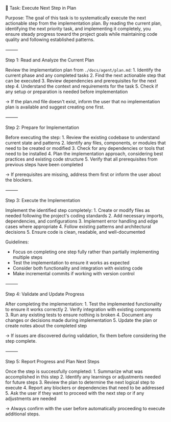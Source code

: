 📝 Task: Execute Next Step in Plan

Purpose:
The goal of this task is to systematically execute the next actionable step from the implementation plan. By reading the current plan, identifying the next priority task, and implementing it completely, you ensure steady progress toward the project goals while maintaining code quality and following established patterns.

⸻

Step 1: Read and Analyze the Current Plan

Review the implementation plan from `./docs/agent/plan.md`:
	1.	Identify the current phase and any completed tasks
	2.	Find the next actionable step that can be executed
	3.	Review dependencies and prerequisites for the next step
	4.	Understand the context and requirements for the task
	5.	Check if any setup or preparation is needed before implementation

→ If the plan.md file doesn't exist, inform the user that no implementation plan is available and suggest creating one first.

⸻

Step 2: Prepare for Implementation

Before executing the step:
	1.	Review the existing codebase to understand current state and patterns
	2.	Identify any files, components, or modules that need to be created or modified
	3.	Check for any dependencies or tools that need to be installed
	4.	Plan the implementation approach, considering best practices and existing code structure
	5.	Verify that all prerequisites from previous steps have been completed

→ If prerequisites are missing, address them first or inform the user about the blockers.

⸻

Step 3: Execute the Implementation

Implement the identified step completely:
	1.	Create or modify files as needed following the project's coding standards
	2.	Add necessary imports, dependencies, and configurations
	3.	Implement error handling and edge cases where appropriate
	4.	Follow existing patterns and architectural decisions
	5.	Ensure code is clean, readable, and well-documented

Guidelines:
- Focus on completing one step fully rather than partially implementing multiple steps
- Test the implementation to ensure it works as expected
- Consider both functionality and integration with existing code
- Make incremental commits if working with version control

⸻

Step 4: Validate and Update Progress

After completing the implementation:
	1.	Test the implemented functionality to ensure it works correctly
	2.	Verify integration with existing components
	3.	Run any existing tests to ensure nothing is broken
	4.	Document any changes or decisions made during implementation
	5.	Update the plan or create notes about the completed step

→ If issues are discovered during validation, fix them before considering the step complete.

⸻

Step 5: Report Progress and Plan Next Steps

Once the step is successfully completed:
	1.	Summarize what was accomplished in this step
	2.	Identify any learnings or adjustments needed for future steps
	3.	Review the plan to determine the next logical step to execute
	4.	Report any blockers or dependencies that need to be addressed
	5.	Ask the user if they want to proceed with the next step or if any adjustments are needed

→ Always confirm with the user before automatically proceeding to execute additional steps.
